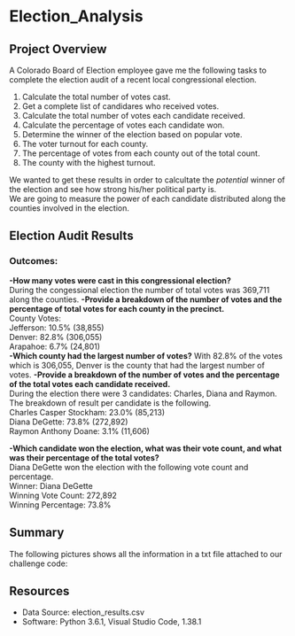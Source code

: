 # Election_Analysis

## Project Overview
A Colorado Board of Election employee gave me the following tasks to complete the election audit of a recent local congressional election.  

1. Calculate the total number of votes cast.
2. Get a complete list of candidares who received votes.
3. Calculate the total number of votes each candidate received.
4. Calculate the percentage of votes each candidate won.
5. Determine the winner of the election based on popular vote.
6. The voter turnout for each county.
7. The percentage of votes from each county out of the total count.
8. The county with the highest turnout.
  
We wanted to get these results in order to calcultate the *potential* winner of the election and see how strong his/her political party is.  
We are going to measure the power of each candidate distributed along the counties involved in the election.

## Election Audit Results
### Outcomes:  
**-How many votes were cast in this congressional election?**  
During the congessional election the number of total votes was 369,711 along the counties.
**-Provide a breakdown of the number of votes and the percentage of total votes for each county in the precinct.**  
County Votes:  
Jefferson: 10.5% (38,855)  
Denver: 82.8% (306,055)  
Arapahoe: 6.7% (24,801)  
**-Which county had the largest number of votes?** 
With 82.8% of the votes which is 306,055, Denver is the county that had the largest number of votes.
**-Provide a breakdown of the number of votes and the percentage of the total votes each candidate received.**  
During the election there were 3 candidates: Charles, Diana and Raymon. The breakdown of result per candidate is the following.  
Charles Casper Stockham: 23.0% (85,213)  
Diana DeGette: 73.8% (272,892)  
Raymon Anthony Doane: 3.1% (11,606)  

**-Which candidate won the election, what was their vote count, and what was their percentage of the total votes?**  
Diana DeGette won the election with the following vote count and percentage.  
Winner: Diana DeGette  
Winning Vote Count: 272,892  
Winning Percentage: 73.8%  


## Summary
The following pictures shows all the information in a txt file attached to our challenge code:  


## Resources
- Data Source: election_results.csv
- Software: Python 3.6.1, Visual Studio Code, 1.38.1  

